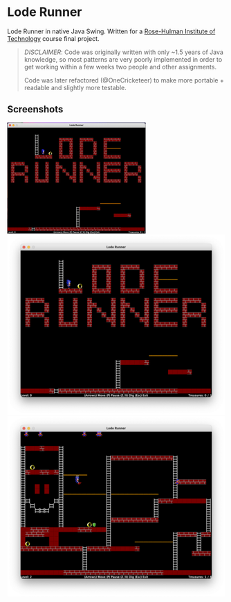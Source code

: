 Lode Runner
===

Lode Runner in native Java Swing. Written for a [Rose-Hulman Institute of Technology](https://rose-hulman.edu/) course final project. 

> _DISCLAIMER_: Code was originally written with only ~1.5 years of Java knowledge, so most patterns are very poorly implemented in order to get working within a few weeks two people and other assignments.
> 
> Code was later refactored (@OneCricketeer) to make more portable + readable and slightly more testable.

## Screenshots

![game][3]
![main-menu][1]  
![level2][2]

  [1]: ./doc/main-menu.png
  [2]: ./doc/level2.png
  [3]: ./doc/game.gif